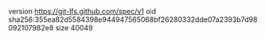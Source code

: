 version https://git-lfs.github.com/spec/v1
oid sha256:355ea82d5584398e944947565068bf26280332dde07a2393b7d98092107982e8
size 40049
